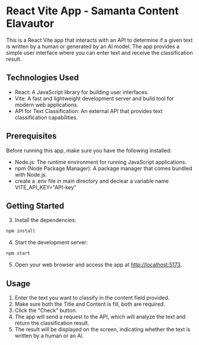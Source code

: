 # React Vite App - Samanta Content Elavautor

This is a React Vite app that interacts with an API to determine if a given text is written by a human or generated by an AI model. The app provides a simple user interface where you can enter text and receive the classification result.

## Technologies Used

- React: A JavaScript library for building user interfaces.
- Vite: A fast and lightweight development server and build tool for modern web applications.
- API for Text Classification: An external API that provides text classification capabilities.

## Prerequisites

Before running this app, make sure you have the following installed:

- Node.js: The runtime environment for running JavaScript applications.
- npm (Node Package Manager): A package manager that comes bundled with Node.js.
- create a .env file in main directory and declear a variable name VITE_API_KEY="API-key"

## Getting Started

3. Install the dependencies:

```bash
npm install
```

4. Start the development server:

```bash
npm start
```

5. Open your web browser and access the app at [http://localhost:5173](http://localhost:5173).

## Usage

1. Enter the text you want to classify in the content field provided.
2. Make sure both the Title and Content is fill, both are required.
3. Click the "Check" button.
4. The app will send a request to the API, which will analyze the text and return the classification result.
5. The result will be displayed on the screen, indicating whether the text is written by a human or an AI.
